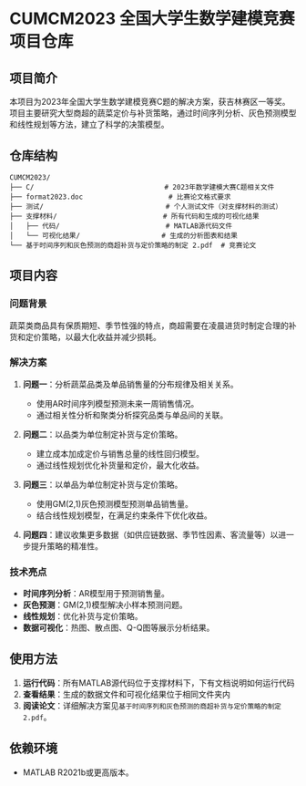 # CUMCM2023 全国大学生数学建模竞赛项目仓库

## 项目简介

本项目为2023年全国大学生数学建模竞赛C题的解决方案，获吉林赛区一等奖。项目主要研究大型商超的蔬菜定价与补货策略，通过时间序列分析、灰色预测模型和线性规划等方法，建立了科学的决策模型。

## 仓库结构

```
CUMCM2023/
├── C/                                # 2023年数学建模大赛C题相关文件
├── format2023.doc                     # 比赛论文格式要求
├── 测试/                              # 个人测试文件（对支撑材料的测试）
├── 支撑材料/                          # 所有代码和生成的可视化结果
│   ├── 代码/                          # MATLAB源代码文件
│   └── 可视化结果/                    # 生成的分析图表和结果
└── 基于时间序列和灰色预测的商超补货与定价策略的制定 2.pdf  # 竞赛论文
```

## 项目内容

### 问题背景
蔬菜类商品具有保质期短、季节性强的特点，商超需要在凌晨进货时制定合理的补货和定价策略，以最大化收益并减少损耗。

### 解决方案
1. **问题一**：分析蔬菜品类及单品销售量的分布规律及相关关系。
   - 使用AR时间序列模型预测未来一周销售情况。
   - 通过相关性分析和聚类分析探究品类与单品间的关联。

2. **问题二**：以品类为单位制定补货与定价策略。
   - 建立成本加成定价与销售总量的线性回归模型。
   - 通过线性规划优化补货量和定价，最大化收益。

3. **问题三**：以单品为单位制定补货与定价策略。
   - 使用GM(2,1)灰色预测模型预测单品销售量。
   - 结合线性规划模型，在满足约束条件下优化收益。

4. **问题四**：建议收集更多数据（如供应链数据、季节性因素、客流量等）以进一步提升策略的精准性。

### 技术亮点
- **时间序列分析**：AR模型用于预测销售量。
- **灰色预测**：GM(2,1)模型解决小样本预测问题。
- **线性规划**：优化补货与定价策略。
- **数据可视化**：热图、散点图、Q-Q图等展示分析结果。

## 使用方法
1. **运行代码**：所有MATLAB源代码位于支撑材料下，下有文档说明如何运行代码
2. **查看结果**：生成的数据文件和可视化结果位于相同文件夹内
3. **阅读论文**：详细解决方案见`基于时间序列和灰色预测的商超补货与定价策略的制定 2.pdf`。

## 依赖环境
- MATLAB R2021b或更高版本。

